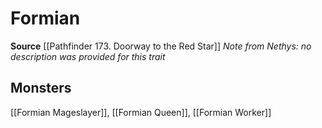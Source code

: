 ﻿---
id: '419'
name: Formian
rarity: Common
source: '[[DATABASE/source/Pathfinder 173. Doorway to the Red Star|Pathfinder #173:
  Doorway to the Red Star]]'
trait:
- Formian
type: Trait

---
# Formian

**Source** [[Pathfinder 173. Doorway to the Red Star]]
_Note from Nethys: no description was provided for this trait_

## Monsters

[[Formian Mageslayer]], [[Formian Queen]], [[Formian Worker]]